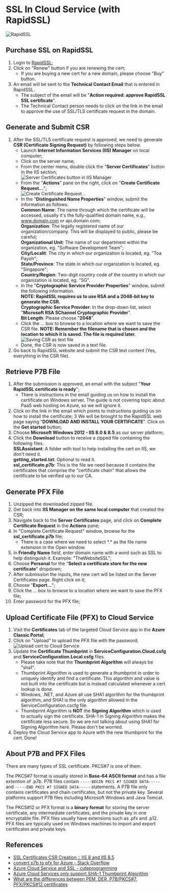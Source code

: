 # SSL In Cloud Service (with RapidSSL)

 ![RapidSSL](https://getcert.rapidssl.com/rcm/rapidssl/images/logo.gif)

## Purchase SSL on RapidSSL
 1. Login to [RapidSSL](https://www.rapidssl.com/);
 2. Click on "Renew" button if you are renewing the cert;
    - If you are buying a new cert for a new domain, please choose "Buy" button.
 3. An email will be sent to the **Technical Contact Email** that is entered in RapidSSL.
    - The subject of the email will be "**Action required: approve RapidSSL SSL certificate**".
    - The Technical Contact person needs to click on the link in the email to approve the use of SSL/TLS certificate request in the domain.

## Generate and Submit CSR
 1. After the SSL/TLS certificate request is approved, we need to generate **CSR (Certificate Signing Request)** by following steps below.
    - Launch **Internet Information Services (IIS) Manager** on local computer;
    - Click on the server name;
    - From the center menu, double click the "**Server Certificates**" button in the IIS section;    
      ![Server Certificates button in IIS Manager](https://www.digicert.com/images/support-images/iis8/iis8-csr-1.png)
    - From the "**Actions**" pane on the right, click on "**Create Certificate Request...**";    
      ![Create Certificate Request...](https://www.digicert.com/images/support-images/iis8/iis8-csr-2.png)
    - In the "**Distinguished Name Properties**" window, submit the information as follows.    
      **Common Name**: The name through which the certificate will be accessed, usually it's the fully-qualified domain name, e.g., www.domain.com or api.domain.com;    
      **Organization**: The legally registered name of our organization/company. This will be displayed to public, please be careful;    
      **Organizational Unit**: The name of our department within the organization, eg. "Software Development Team";    
      **City/Localit**: The city in which our organization is located, eg. "Toa Payoh";    
      **State/Province**: The state in which our organization is located, eg. "Singapore";    
      **Country/Region**: Two-digit country code of the country in which our organization is located, eg. "SG".
    - In the "**Cryptographic Service Provider Properties**" window, submit the following information.    
      **NOTE: RapidSSL requires us to use RSA and a 2048-bit key to generate the CSR.**    
      **Cryptographic Service Provider**: In the drop-down list, select "**Microsoft RSA SChannel Cryptographic Provider**".    
      **Bit Length**: Please choose "**2048**".
    - Click the ... box to browse to a location where we want to save the CSR file.
      **NOTE: Remember the filename that is chosen and the location to which it is saved. The file is required later.**    
      ![Saving CSR as text file](https://www.digicert.com/images/support-images/iis8/iis8-csr-5.png)
    - Done, the CSR is now saved in a text file.
 2. Go back to RapidSSL website and submit the CSR text content (Yes, everything in the CSR file).
 
## Retrieve P7B File
 1. After the submission is approved, an email with the subject "**Your RapidSSL certificate is ready**";
    - There is instructions in the email guiding us on how to install the certificate on Windows server. The guide is not covering topic about PaaS web hosting on Azure, so we will ignore it.
 2. Click on the link in the email which points to instructions guiding us on how to install the certificate;
 3 We will be brought to the RapidSSL web page saying "**DOWNLOAD AND INSTALL YOUR CERTIFICATE**". Click on the **Get started** button;
 4. Choose **Microsoft Windows 2012 - IIS 8.0 & 8.5** as our server platform;
 5. Click the **Download** button to receive a zipped file containing the following files.    
    **SSLAssistant**: A folder with tool to help installing the cert on IIS, we don't need it.    
    **getting_started.txt**: Optional to read it.    
    **ssl_certificate.p7b**: This is the file we need because it contains the certificates that comprise the "certificate chain" that allows the certificate to be verified up to our CA.
    
## Generate PFX File
 1. Unzipped the downloaded zipped file.
 2. Get back into **IIS Manager on the same local computer** that created the CSR;
 3. Navigate back to the **Server Certificates** page, and click on **Complete Certificate Request** in the **Actions** pane;
 4. In "Complete Certificate Request" window, browse for the **ssl_certificate.p7b** file;
    - There is a case where we need to select \*.\* as the file name extension in the Open window.
 5. In **Friendly Name** field, enter domain name with a word such as SSL to help distinguish it. Example: "TheWebsiteSSL";
 6. Choose **Personal** for the "**Select a certificate store for the new certificate**" dropdown;
 7. After submission the inputs, the new cert will be listed on the Server Certificates page. Right click on it;
 8. Choose "**Export...**";
 9. Click the ... box to browse to a location where we want to save the PFX file;
 10. Enter password for the PFX file;
 
## Upload Certificate File (PFX) to Cloud Service
 1. Visit the **Certificates** tab of the targeted Cloud Service app in the **Azure Classic Portal**;
 2. Click on "Upload" to upload the PFX file with the password;
    ![Upload cert to Cloud Service](https://info.ssl.com/wp-content/uploads/Upload.png)
 3. Update the **Certificate Thumbprint** in **ServiceConfiguration.Cloud.csfg** and **ServiceConfiguration.Local.csfg** files.
    - Please take note that the **Thumbprint Algorithm** will always be "sha1".
    - Thumbprint Algorithm is used to generate a thumbprint in order to uniquely identify and find a certificate. This algorithm and value is not built into the certificate but is instead calculated whenever a cert lookup is done.
    - Windows, .NET, and Azure all use SHA1 algorithm for the thumbprint algorithm, and SHA1 is the only algorithm allowed in the ServiceConfiguration.cscfg file.
    - Thumbprint Algorithm is **NOT** the **Signing Algorithm** which is used to actually sign the certificate. SHA-1 in Signing Algorithm makes the certificate less secure. So we are not talking about using SHA1 for Signing Algorithm here. Please don't be worried.
  4. Deploy the Cloud Service app to Azure with the new thumbprint for the cert. Done!
  
## About P7B and PFX Files
There are many types of SSL certificate. PKCS#7 is one of them.

The PKCS#7 format is usually stored in **Base-64 ASCII format** and has a file extention of .p7b. P7B files contain `-----BEGIN PKCS #7 SIGNED DATA-----` and `-----END PKCS #7 SIGNED DATA-----` statements. A P7B file only contains certificates and chain certificates, but not the private key. Several platforms support P7B files including Microsoft Windows and Java Tomcat.

The PKCS#12 or PFX format is a **binary format** for storing the server certificate, any intermediate certificates, and the private key in one encryptable file. PFX files usually have extensions such as .pfx and .p12. PFX files are typically used on Windows machines to import and export certificates and private keys.
 
## References
  - [SSL Certificates CSR Creation :: IIS 8 and IIS 8.5](https://www.digicert.com/csr-creation-microsoft-iis-8.htm)
  - [convert p7b to pfx for Azure - Stack Overflow](http://stackoverflow.com/a/14968039/1177328)
  - [Azure Cloud Service and SSL - cuteprogramming](https://cuteprogramming.wordpress.com/2015/03/29/azure-cloud-service-and-ssl/)
  - [Azure Cloud Services only support SHA-1 Thumbprint Algorithm](https://blogs.msdn.microsoft.com/kwill/2015/02/16/azure-cloud-services-only-support-sha-1-thumbprint-algorithm/)
  - [What are the differences between PEM, DER, P7B/PKCS#7, PFX/PKCS#12 certificates](https://myonlineusb.wordpress.com/2011/06/19/what-are-the-differences-between-pem-der-p7bpkcs7-pfxpkcs12-certificates/)
